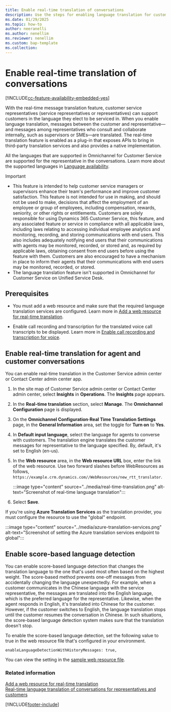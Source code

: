 ```yaml
---
title: Enable real-time translation of conversations
description: Use the steps for enabling language translation for customer chats.
ms.date: 01/29/2025
ms.topic: how-to
author: neeranelli
ms.author: nenellim
ms.reviewer: nenellim
ms.custom: bap-template
ms.collection:
---
```


# Enable real-time translation of conversations

[!INCLUDE[cc-feature-availability-embedded-yes](../../includes/cc-feature-availability-embedded-yes.md)]

With the real-time message translation feature, customer service representatives (service representatives or representatives) can support customers in the language they elect to be serviced in. When you enable language translation, messages between the customer and representative&mdash;and messages among representatives who consult and collaborate internally, such as supervisors or SMEs&mdash;are translated. The real-time translation feature is enabled as a plug-in that exposes APIs to bring in third-party translation services and also provides a native implementation.

All the languages that are supported in Omnichannel for Customer Service are supported for the representative in the conversations. Learn more about the supported languages in [Language availability](../implement/international-availability.md).

> [!IMPORTANT]
> - This feature is intended to help customer service managers or supervisors enhance their team's performance and improve customer satisfaction. This feature is not intended for use in making, and should not be used to make, decisions that affect the employment of an employee or group of employees, including compensation, rewards, seniority, or other rights or entitlements. Customers are solely responsible for using Dynamics 365 Customer Service, this feature, and any associated feature or service in compliance with all applicable laws, including laws relating to accessing individual employee analytics and monitoring, recording, and storing communications with end users. This also includes adequately notifying end users that their communications with agents may be monitored, recorded, or stored and, as required by applicable laws, obtaining consent from end users before using the feature with them. Customers are also encouraged to have a mechanism in place to inform their agents that their communications with end users may be monitored, recorded, or stored.
> - The language translation feature isn't supported in Omnichannel for Customer Service on Unified Service Desk.

## Prerequisites

- You must add a web resource and make sure that the required language translation services are configured. Learn more in [Add a web resource for real-time translation](../develop/add-web-resource-real-time-translation.md).

- Enable call recording and transcription for the translated voice call transcripts to be displayed. Learn more in [Enable call recording and transcription for voice](voice-channel-configure-transcripts.md#enable-call-recording-and-transcription-for-voice).

## Enable real-time translation for agent and customer conversations

You can enable real-time translation in the Customer Service admin center or Contact Center admin center app.

1. In the site map of Customer Service admin center or Contact Center admin center, select **Insights** in **Operations**. The **Insights** page appears.
1. In the **Real-time translation** section, select **Manage**. The **Omnichannel Configuration** page is displayed.       
1. On the **Omnichannel Configuration·Real Time Translation Settings** page, in the **General Information** area, set the toggle for **Turn on** to **Yes**.
1. In **Default input language**, select the language for agents to converse with customers. The translation engine translates the customer messages for representative to the language specified. By, default, it's set to English (en-us).
1. In the **Web resource** area, in the **Web resource URL** box, enter the link of the web resource. Use two forward slashes before WebResources as follows, `https://example.crm.dynamics.com//WebResources/new_rtt_translator`.

    :::image type="content" source="../media/real-time-translation.png" alt-text="Screenshot of real-time language translation":::
   
1. Select **Save**.

If you're using **Azure Translation Services** as the translation provider, you must configure the resource to use the "global" endpoint.

   :::image type="content" source="../media/azure-translation-services.png" alt-text="Screenshot of setting the Azure translation services endpoint to global":::

## Enable score-based language detection

You can enable score-based language detection that changes the translation language to the one that's used most often based on the highest weight. The score-based method prevents one-off messages from accidentally changing the language unexpectedly. For example, when a customer communicates in the Chinese language with the service representative, the messages are translated into the English language, which is the preferred language for the representative. Likewise, when the agent responds in English, it's translated into Chinese for the customer. However, if the customer switches to English, the language translation stops until the customer resumes the conversation in Chinese. In such situations, the score-based language detection system makes sure that the translation doesn't stop.

To enable the score-based language detection, set the following value to true in the web resource file that's configured in your environment.

  `enableLanguageDetectionWithHistoryMessages: true,`

You can view the setting in the [sample web resource file](https://github.com/microsoft/Dynamics365-Apps-Samples/blob/master/customer-service/omnichannel/real-time-translation/webResourceV2.js).

### Related information

[Add a web resource for real-time translation](../develop/add-web-resource-real-time-translation.md)  
[Real-time language translation of conversations for representatives and customers](../use/oc-real-time-translation.md)  


[!INCLUDE[footer-include](../../includes/footer-banner.md)]
